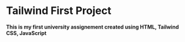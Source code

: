 # Tailwind First Project
**This is my first university assignement created using HTML, Tailwind CSS, JavaScript**
